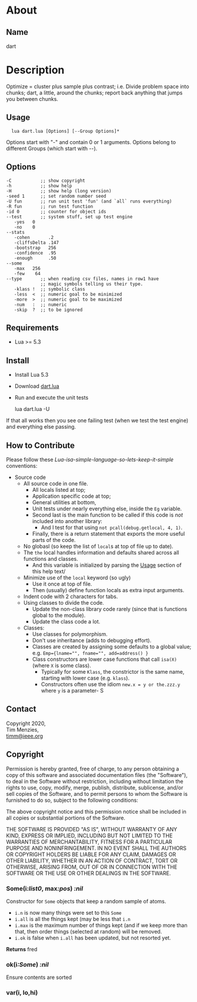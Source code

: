 

# About
## Name 
  dart

# Description
 Optimize = cluster plus sample plus contrast;
 i.e. Divide problem space into chunks;
 dart, a little, around the chunks;
 report back anything that jumps you between chunks.

## Usage

      lua dart.lua [Options] [--Group Options]* 

 Options start with "-" and contain 0 or 1 arguments.
 Options belong to different Groups (which start with --).

## Options

    -C           ;; show copyright   
    -h           ;; show help   
    -H           ;; show help (long version) 
    -seed 1      ;; set random number seed   
    -U fun       ;; run unit test 'fun' (and `all` runs everything)
    -R fun       ;; run test function
    -id 0        ;; counter for object ids
    --test       ;; system stuff, set up test engine    
       -yes   0  
       -no    0
    --stats
       -cohen       .2
       -cliffsDelta .147
       -bootstrap   256
       -confidence  .95
       -enough      .50
    --some
       -max   256
       -few    64
    --type       ;; when reading csv files, names in row1 have
                 ;; magic symbols telling us their type.
       -klass !  ;; symbolic class
       -less  <  ;; numeric goal to be minimized
       -more  >  ;; numeric goal to be maximized
       -num   :  ;; numeric
       -skip  ?  ;; to be ignored

## Requirements
- Lua >= 5.3

## Install

- Install Lua 5.3
- Download [dart.lua](dart.lua)
- Run and execute the unit tests 

     lua dart.lua -U

If that all works then you see one failing test
(when we test the test engine) and everything else passing.

## How to Contribute

Please follow these 
_Lua-isa-simple-language-so-lets-keep-it-simple_ conventions:

- Source code
  - All source code in one file.
    - All locals listed at top;
    - Application specific code at top;
    - General utilities at bottom,
    - Unit tests under nearly everything  else,  inside the `Eg` variable.
    - Second last is the main function to be called if this code is _not_ included into
      another library:
      - And I test for that using `not pcall(debug.getlocal, 4, 1)`.
    - Finally, there  is a return statement that exports the more useful parts of the code.
  - No globasl (so keep the list of `local`s at top of file up to date).
  - The `the` local handles information and defaults shared across all functions and classes.
    - And this variable is initialized by parsing the [Usage](#usage) section of this help
      text/
  - Minimize use of the `local` keyword (so ugly)
    - Use it once at top of file.
    - Then (usually) define function locals as extra input arguments.
  - Indent code with 2 characters for tabs.
  - Using classes to divide the code. 
    - Update the non-class library code rarely (since that is functions global to the module).
    - Update the class code a lot.
  - Classes:
    - Use classes for polymorphism. 
    - Don't use inheritance (adds to debugging effort).
    - Classes are created by assigning some defaults to a global value;    
      e.g. `Emp={lname="", fname="", add=address() }`
    - Class constructors are lower case functions that call `isa(X)` 
      (where `X` is some class).
      - Typically for some `Klass`, the constrictor is the same name, starting with lower case (e.g. `klass`).
      - Constructors often use the idiom `new.x = y or the.zzz.y` where `y` is a parameter- S


## Contact

Copyright 2020,  
Tim Menzies,   
timm@ieee.org

## Copyright

Permission is hereby granted, free of charge, to any person obtaining
a copy of this software and associated documentation files (the
"Software"), to deal in the Software without restriction, including
without limitation the rights to use, copy, modify, merge, publish,
distribute, sublicense, and/or sell copies of the Software, and to
permit persons to whom the Software is furnished to do so, subject
to the following conditions:

The above copyright notice and this permission notice shall be
included in all copies or substantial portions of the Software.

THE SOFTWARE IS PROVIDED "AS IS", WITHOUT WARRANTY OF ANY KIND,
EXPRESS OR IMPLIED, INCLUDING BUT NOT LIMITED TO THE WARRANTIES OF
MERCHANTABILITY, FITNESS FOR A PARTICULAR PURPOSE AND NONINFRINGEMENT.
IN NO EVENT SHALL THE AUTHORS OR COPYRIGHT HOLDERS BE LIABLE FOR
ANY CLAIM, DAMAGES OR OTHER LIABILITY, WHETHER IN AN ACTION OF
CONTRACT, TORT OR OTHERWISE, ARISING FROM, OUT OF OR IN CONNECTION
WITH THE SOFTWARE OR THE USE OR OTHER DEALINGS IN THE SOFTWARE. 

### Some(i<em>:list0</em>, max<em>:pos</em>) <em>:nil</em> 
Constructor for `Some` objects that keep a random sample of atoms.
- `i.n` is now many things were set to this `Some`
- `i.all` is all the fhings kept (may be less that `i.n`
- `i.max` is the maximum number of things kept (and if we keep more
  than that, then order things (selected at random) will be removed.
- `i.ok` is false when `i.all` has been updated, but not resorted yet.

<b>Returns</b> fred

### ok(i<em>:Some</em>) <em>:nil</em>  
Ensure contents are sorted

### var(i,  lo,hi) 

